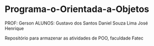 # Programa-o-Orientada-a-Objetos
PROF: Gerson
ALUNOS:
Gustavo dos Santos
Daniel Souza Lima
José Henrique

Repositório para armazenar as atividades de POO, faculdade Fatec
